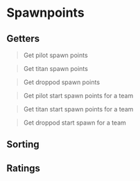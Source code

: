 # Spawnpoints

## Getters

> Get pilot spawn points

> Get titan spawn points

> Get droppod spawn points

> Get pilot start spawn points for a team

> Get titan start spawn points for a team

> Get droppod start spawn for a team

## Sorting

## Ratings
